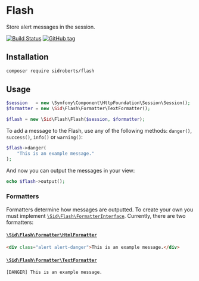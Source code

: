# Flash

Store alert messages in the session.

[![Build Status](https://travis-ci.org/SidRoberts/flash.svg?branch=master)](https://travis-ci.org/SidRoberts/flash)
[![GitHub tag](https://img.shields.io/github/tag/sidroberts/flash.svg?maxAge=2592000)]()



## Installation

```bash
composer require sidroberts/flash
```



## Usage

```php
$session   = new \Symfony\Component\HttpFoundation\Session\Session();
$formatter = new \Sid\Flash\Formatter\TextFormatter();

$flash = new \Sid\Flash\Flash($session, $formatter);
```

To add a message to the Flash, use any of the following methods: `danger()`,
`success()`, `info()` or `warning()`:

```php
$flash->danger(
    "This is an example message."
);
```

And now you can output the messages in your view:

```php
echo $flash->output();
```



### Formatters

Formatters determine how messages are outputted. To create your own you must
implement [`\Sid\Flash\FormatterInterface`](https://github.com/SidRoberts/flash/blob/master/src/FormatterInterface.php).
Currently, there are two formatters:

#### [`\Sid\Flash\Formatter\HtmlFormatter`](https://github.com/SidRoberts/flash/blob/master/src/Formatter/HtmlFormatter.php)

```html
<div class="alert alert-danger">This is an example message.</div>
```

#### [`\Sid\Flash\Formatter\TextFormatter`](https://github.com/SidRoberts/flash/blob/master/src/Formatter/TextFormatter.php)

```
[DANGER] This is an example message.
```

